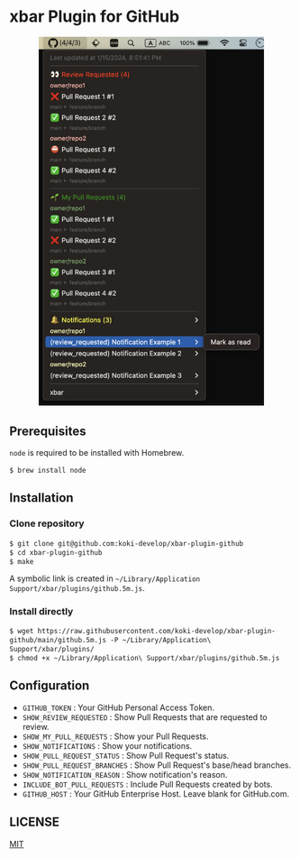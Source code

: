 # xbar Plugin for GitHub

<p align="center">
<img src="./screenshot.png" width="400p" />
</p>

## Prerequisites

`node` is required to be installed with Homebrew.

```console
$ brew install node
```

## Installation

### Clone repository

```console
$ git clone git@github.com:koki-develop/xbar-plugin-github
$ cd xbar-plugin-github
$ make
```

A symbolic link is created in `~/Library/Application Support/xbar/plugins/github.5m.js`.

### Install directly

```console
$ wget https://raw.githubusercontent.com/koki-develop/xbar-plugin-github/main/github.5m.js -P ~/Library/Application\ Support/xbar/plugins/
$ chmod +x ~/Library/Application\ Support/xbar/plugins/github.5m.js
```

## Configuration

- `GITHUB_TOKEN` : Your GitHub Personal Access Token.
- `SHOW_REVIEW_REQUESTED` : Show Pull Requests that are requested to review.
- `SHOW_MY_PULL_REQUESTS` : Show your Pull Requests.
- `SHOW_NOTIFICATIONS` : Show your notifications.
- `SHOW_PULL_REQUEST_STATUS` : Show Pull Request's status.
- `SHOW_PULL_REQUEST_BRANCHES` : Show Pull Request's base/head branches.
- `SHOW_NOTIFICATION_REASON` : Show notification's reason.
- `INCLUDE_BOT_PULL_REQUESTS` : Include Pull Requests created by bots.
- `GITHUB_HOST` : Your GitHub Enterprise Host. Leave blank for GitHub.com.

## LICENSE

[MIT](./LICENSE)
